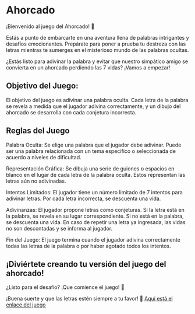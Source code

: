 # Ahorcado

¡Bienvenido al juego del Ahorcado! 🎉

Estás a punto de embarcarte en una aventura llena de palabras intrigantes y desafíos emocionantes. Prepárate para poner a prueba tu destreza con las letras mientras te sumerges en el misterioso mundo de las palabras ocultas.

¿Estás listo para adivinar la palabra y evitar que nuestro simpático amigo se convierta en un ahorcado perdiendo las 7 vidas? ¡Vamos a empezar!

## Objetivo del Juego:
El objetivo del juego es adivinar una palabra oculta. Cada letra de la palabra se revela a medida que el jugador adivina correctamente, y un dibujo del ahorcado se desarrolla con cada conjetura incorrecta.

## Reglas del Juego
Palabra Oculta: Se elige una palabra que el jugador debe adivinar. Puede ser una palabra relacionada con un tema específico o seleccionada de acuerdo a niveles de dificultad.

Representación Gráfica: Se dibuja una serie de guiones o espacios en blanco en el lugar de cada letra de la palabra oculta. Estos representan las letras aún no adivinadas.

Intentos Limitados: El jugador tiene un número limitado de 7 intentos para adivinar letras. Por cada letra incorrecta, se descuenta una vida.

Adivinanzas: El jugador propone letras como conjeturas. Si la letra está en la palabra, se revela en su lugar correspondiente. Si no está en la palabra, se descuenta una vida. En caso de repetir una letra ya ingresada, las vidas no son descontadas y se informa al jugador.

Fin del Juego: El juego termina cuando el jugador adivina correctamente todas las letras de la palabra o por haber agotado todos los intentos.

## ¡Diviértete creando tu versión del juego del ahorcado!

¿Listo para el desafío? ¡Que comience el juego! 🚀

¡Buena suerte y que las letras estén siempre a tu favor! 🌟 [Aquí está el enlace del juego](https://metodologias-agiles-juego-ahorcado.onrender.com/)

